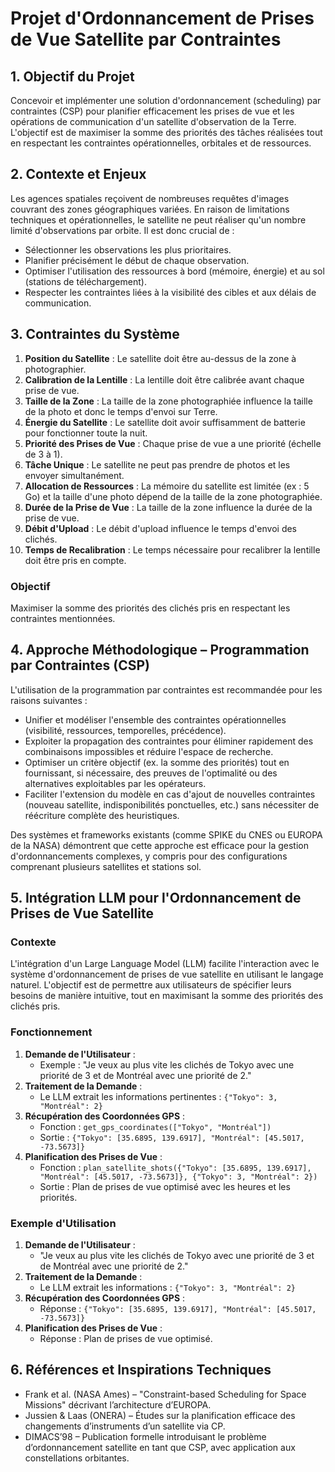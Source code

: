 # Projet d'Ordonnancement de Prises de Vue Satellite par Contraintes

## 1. Objectif du Projet

Concevoir et implémenter une solution d'ordonnancement (scheduling) par contraintes (CSP) pour planifier efficacement les prises de vue et les opérations de communication d'un satellite d'observation de la Terre. L'objectif est de maximiser la somme des priorités des tâches réalisées tout en respectant les contraintes opérationnelles, orbitales et de ressources.

## 2. Contexte et Enjeux

Les agences spatiales reçoivent de nombreuses requêtes d'images couvrant des zones géographiques variées. En raison de limitations techniques et opérationnelles, le satellite ne peut réaliser qu'un nombre limité d'observations par orbite. Il est donc crucial de :

- Sélectionner les observations les plus prioritaires.
- Planifier précisément le début de chaque observation.
- Optimiser l'utilisation des ressources à bord (mémoire, énergie) et au sol (stations de téléchargement).
- Respecter les contraintes liées à la visibilité des cibles et aux délais de communication.

## 3. Contraintes du Système

1. **Position du Satellite** : Le satellite doit être au-dessus de la zone à photographier.
2. **Calibration de la Lentille** : La lentille doit être calibrée avant chaque prise de vue.
3. **Taille de la Zone** : La taille de la zone photographiée influence la taille de la photo et donc le temps d'envoi sur Terre.
4. **Énergie du Satellite** : Le satellite doit avoir suffisamment de batterie pour fonctionner toute la nuit.
5. **Priorité des Prises de Vue** : Chaque prise de vue a une priorité (échelle de 3 à 1).
6. **Tâche Unique** : Le satellite ne peut pas prendre de photos et les envoyer simultanément.
7. **Allocation de Ressources** : La mémoire du satellite est limitée (ex : 5 Go) et la taille d'une photo dépend de la taille de la zone photographiée.
8. **Durée de la Prise de Vue** : La taille de la zone influence la durée de la prise de vue.
9. **Débit d'Upload** : Le débit d'upload influence le temps d'envoi des clichés.
10. **Temps de Recalibration** : Le temps nécessaire pour recalibrer la lentille doit être pris en compte.

### Objectif

Maximiser la somme des priorités des clichés pris en respectant les contraintes mentionnées.

## 4. Approche Méthodologique – Programmation par Contraintes (CSP)

L'utilisation de la programmation par contraintes est recommandée pour les raisons suivantes :

- Unifier et modéliser l'ensemble des contraintes opérationnelles (visibilité, ressources, temporelles, précédence).
- Exploiter la propagation des contraintes pour éliminer rapidement des combinaisons impossibles et réduire l'espace de recherche.
- Optimiser un critère objectif (ex. la somme des priorités) tout en fournissant, si nécessaire, des preuves de l'optimalité ou des alternatives exploitables par les opérateurs.
- Faciliter l'extension du modèle en cas d'ajout de nouvelles contraintes (nouveau satellite, indisponibilités ponctuelles, etc.) sans nécessiter de réécriture complète des heuristiques.

Des systèmes et frameworks existants (comme SPIKE du CNES ou EUROPA de la NASA) démontrent que cette approche est efficace pour la gestion d'ordonnancements complexes, y compris pour des configurations comprenant plusieurs satellites et stations sol.

## 5. Intégration LLM pour l'Ordonnancement de Prises de Vue Satellite

### Contexte

L'intégration d'un Large Language Model (LLM) facilite l'interaction avec le système d'ordonnancement de prises de vue satellite en utilisant le langage naturel. L'objectif est de permettre aux utilisateurs de spécifier leurs besoins de manière intuitive, tout en maximisant la somme des priorités des clichés pris.

### Fonctionnement

1. **Demande de l'Utilisateur** :
    - Exemple : "Je veux au plus vite les clichés de Tokyo avec une priorité de 3 et de Montréal avec une priorité de 2."
2. **Traitement de la Demande** :
    - Le LLM extrait les informations pertinentes : `{"Tokyo": 3, "Montréal": 2}`
3. **Récupération des Coordonnées GPS** :
    - Fonction : `get_gps_coordinates(["Tokyo", "Montréal"])`
    - Sortie : `{"Tokyo": [35.6895, 139.6917], "Montréal": [45.5017, -73.5673]}`
4. **Planification des Prises de Vue** :
    - Fonction : `plan_satellite_shots({"Tokyo": [35.6895, 139.6917], "Montréal": [45.5017, -73.5673]}, {"Tokyo": 3, "Montréal": 2})`
    - Sortie : Plan de prises de vue optimisé avec les heures et les priorités.

### Exemple d'Utilisation

1. **Demande de l'Utilisateur** :
    - "Je veux au plus vite les clichés de Tokyo avec une priorité de 3 et de Montréal avec une priorité de 2."
2. **Traitement de la Demande** :
    - Le LLM extrait les informations : `{"Tokyo": 3, "Montréal": 2}`
3. **Récupération des Coordonnées GPS** :
    - Réponse : `{"Tokyo": [35.6895, 139.6917], "Montréal": [45.5017, -73.5673]}`
4. **Planification des Prises de Vue** :
    - Réponse : Plan de prises de vue optimisé.

## 6. Références et Inspirations Techniques

- Frank et al. (NASA Ames) – "Constraint-based Scheduling for Space Missions" décrivant l’architecture d’EUROPA.
- Jussien & Laas (ONERA) – Études sur la planification efficace des changements d’instruments d’un satellite via CP.
- DIMACS’98 – Publication formelle introduisant le problème d’ordonnancement satellite en tant que CSP, avec application aux constellations orbitantes.